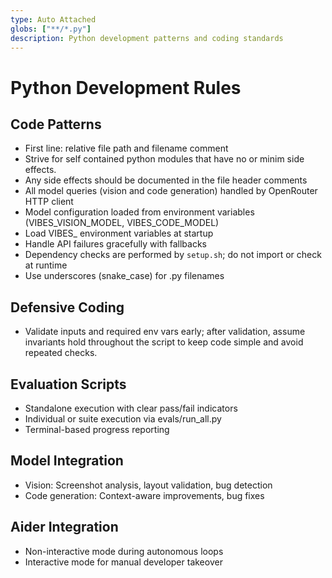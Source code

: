```yaml
---
type: Auto Attached
globs: ["**/*.py"]
description: Python development patterns and coding standards
---
```


# Python Development Rules

## Code Patterns
- First line: relative file path and filename comment
- Strive for self contained python modules that have no or minim side effects.
- Any side effects should be documented in the file header comments
- All model queries (vision and code generation) handled by OpenRouter HTTP client
- Model configuration loaded from environment variables (VIBES_VISION_MODEL, VIBES_CODE_MODEL)
- Load VIBES_ environment variables at startup
- Handle API failures gracefully with fallbacks
- Dependency checks are performed by `setup.sh`; do not import or check at runtime
- Use underscores (snake_case) for .py filenames

## Defensive Coding
- Validate inputs and required env vars early; after validation, assume invariants hold throughout the script to keep code simple and avoid repeated checks.

## Evaluation Scripts
- Standalone execution with clear pass/fail indicators
- Individual or suite execution via evals/run_all.py
- Terminal-based progress reporting

## Model Integration
- Vision: Screenshot analysis, layout validation, bug detection
- Code generation: Context-aware improvements, bug fixes

## Aider Integration
- Non-interactive mode during autonomous loops
- Interactive mode for manual developer takeover